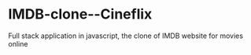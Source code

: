 # IMDB-clone--Cineflix
Full stack application in javascript, the clone of IMDB website for movies online
